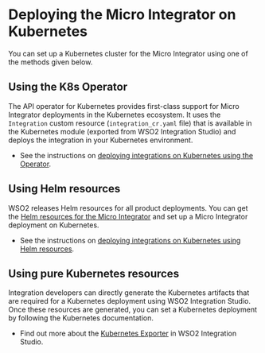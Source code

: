 # Deploying the Micro Integrator on Kubernetes

You can set up a Kubernetes cluster for the Micro Integrator using one of the methods given below.

## Using the K8s Operator

The API operator for Kubernetes provides first-class support for Micro Integrator deployments in the Kubernetes ecosystem. It uses the `Integration` custom resource (`integration_cr.yaml` file) that is available in the Kubernetes module (exported from WSO2 Integration Studio) and deploys the integration in your Kubernetes environment.

-   See the instructions on [deploying integrations on Kubernetes using the Operator]({{base_path}}/install-and-setup/setup/kubernetes-operators/k8s-api-operator/manage-integrations/integration-deployments).

## Using Helm resources

WSO2 releases Helm resources for all product deployments. You can get the [Helm resources for the Micro Integrator](https://github.com/wso2/kubernetes-mi/) and set up a Micro Integrator deployment on Kubernetes.

-   See the instructions on [deploying integrations on Kubernetes using Helm resources]({{base_path}}/install-and-setup/setup/mi-setup/deployment/deploying-micro-integrator-with-helm).

## Using pure Kubernetes resources

Integration developers can directly generate the Kubernetes artifacts that are required for a Kubernetes deployment using WSO2 Integration Studio. Once these resources are generated, you can set a Kubernetes deployment by following the Kubernetes documentation.

-   Find out more about the [Kubernetes Exporter]({{base_path}}/integrate/develop/create-kubernetes-project) in WSO2 Integration Studio.